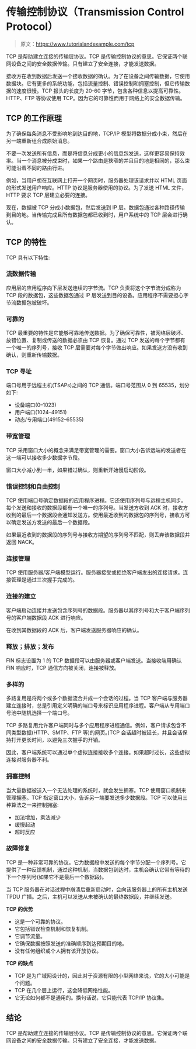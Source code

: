 # 传输控制协议（Transmission Control Protocol）

> 原文：<https://www.tutorialandexample.com/tcp>

TCP 是帮助建立连接的传输层协议。TCP 是传输控制协议的意思。它保证两个联网设备之间的安全数据传输。只有建立了安全连接，才能发送数据。

接收方在收到数据后发送一个接收数据的确认。为了在设备之间传输数据，它使用数据块。它有更多的系统功能，包括流量控制、错误控制和拥塞控制，但它传输数据的速度很慢。TCP 报头的长度为 20-60 字节，包含各种信息以提高可靠性。HTTP、FTP 等协议使用 TCP。因为它的可靠性而用于网络上的安全数据传输。

## TCP 的工作原理

为了确保每条消息不受影响地到达目的地，TCP/IP 模型将数据分成小束，然后在另一端重新组合成原始消息。

不要一次发送所有信息，而是将信息分成更小的信息包发送，这样更容易保持效率。当一个消息被分成束时，如果一个路由是狭窄的并且目的地是相同的，那么束可能沿着不同的路由行进。

例如，当用户想在互联网上打开一个网页时，服务器处理该请求并以 HTML 页面的形式发送用户响应。HTTP 协议是服务器使用的协议。为了发送 HTML 文件，HTTP 要求 TCP 层建立必要的连接。

现在，数据被 TCP 分成小数据包，然后发送到 IP 层。数据包通过各种路径传输到目的地。当传输完成且所有数据包都已收到时，用户系统中的 TCP 层会进行确认。

## TCP 的特性

TCP 具有以下特性:

### 流数据传输

应用层的应用程序向下层发送连续的字节流。TCP 负责将这个字节流分成称为 TCP 段的数据包，这些数据包通过 IP 层发送到目的设备。应用程序不需要担心字节流数据包被破坏。

### 可靠的

TCP 最重要的特性是它能够可靠地传送数据。为了确保可靠性，被网络层破坏、放错位置、复制或传送的数据必须由 TCP 恢复。通过 TCP 发送的每个字节都有一个唯一的序列号，接收 TCP 层需要对每个字节做出响应。如果发送方没有收到确认，则重新传输数据。

### TCP 寻址

端口号用于远程主机(TSAPs)之间的 TCP 通信。端口号范围从 0 到 65535，划分如下:

*   设备端口(0–1023)
*   用户端口(1024–49151)
*   动态/专用端口(49152–65535)

### 带宽管理

TCP 采用窗口大小的概念来满足带宽管理的需要。窗口大小告诉远端的发送者在这一端可以接收多少数据字节段。

窗口大小减小到一半，如果错过确认，则重新开始慢启动阶段。

### 错误控制和自由控制

TCP 使用端口号确定数据段的应用程序进程。它还使用序列号与远程主机同步。每个发送和接收的数据段都有一个唯一的序列号。当发送方收到 ACK 时，接收方收到的最后一个数据段会通知发送方。使用最近收到的数据包的序列号，接收方可以确定发送方发送的最后一个数据段。

如果最近收到的数据段的序列号与接收方期望的序列号不匹配，则丢弃该数据段并返回 NACK。

### 连接管理

TCP 使用服务器/客户端模型运行。服务器接受或拒绝客户端发出的连接请求。连接管理是通过三次握手完成的。

### 连接的建立

客户端启动连接并发送包含序列号的数据段。服务器以其序列号和大于客户端序列号的客户端数据段 ACK 进行响应。

在收到其数据段的 ACK 后，客户端发送服务器响应的确认。

### 释放；排放；发布

FIN 标志设置为 1 的 TCP 数据段可以由服务器或客户端发送。当接收端用确认 FIN 响应时，TCP 通信方向被关闭，连接被释放。

### 多样的

多路复用是将两个或多个数据流合并成一个会话的过程。当 TCP 客户端与服务器建立连接时，总是引用定义明确的端口号来标识应用程序进程。客户端从专用端口号池中随机选择一个端口号。

TCP 多路复用允许客户端同时与多个应用程序进程通信。例如，客户请求包含不同类型数据(HTTP、SMTP、FTP 等)的网页。)TCP 会话超时被延长，并且会话保持打开更长时间，以避免三次握手的开销。

因此，客户端系统可以通过单个虚拟连接接收多个连接。如果超时过长，这些虚拟连接对服务器不利。

### 拥塞控制

当大量数据被送入一个无法处理的系统时，就会发生拥塞。TCP 使用窗口机制来管理拥塞。TCP 指定窗口大小，告诉另一端要发送多少数据段。TCP 可以使用三种算法之一来控制拥塞:

*   加法增加，乘法减少
*   缓慢起动
*   超时反应

### 故障修复

TCP 是一种非常可靠的协议。它为数据段中发送的每个字节分配一个序列号。它提供了一种反馈机制，通过这种机制，当数据包到达时，主机会确认它带有等待的下一个序列号(如果它不是最后一个数据段)。

当 TCP 服务器在对话过程中崩溃后重新启动时，会向该服务器上的所有主机发送 TPDU 广播。之后，主机可以发送从未被确认的最终数据段，并继续发送。

**TCP 的优势**

*   这是一个可靠的协议。
*   它包括错误检查机制和恢复机制。
*   它调节流量。
*   它确保数据按照发送的准确顺序到达预期目的地。
*   没有任何组织或个人拥有该开放协议。

**TCP 的缺点**

*   TCP 是为广域网设计的，因此对于资源有限的小型网络来说，它的大小可能是个问题。
*   TCP 在几个层上运行，这会降低网络性能。
*   它无论如何都不是通用的。换句话说，它只能代表 TCP/IP 协议集。

## 结论

TCP 是帮助建立连接的传输层协议。TCP 是传输控制协议的意思。它保证两个联网设备之间的安全数据传输。只有建立了安全连接，才能发送数据。